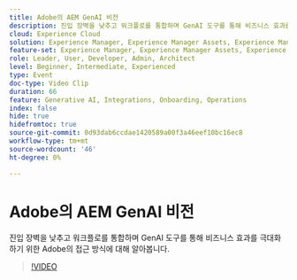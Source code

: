 ```yaml
---
title: Adobe의 AEM GenAI 비전
description: 진입 장벽을 낮추고 워크플로를 통합하며 GenAI 도구를 통해 비즈니스 효과를 극대화하기 위한 Adobe의 접근 방식에 대해 알아봅니다.
cloud: Experience Cloud
solution: Experience Manager, Experience Manager Assets, Experience Manager Forms, Experience Manager Sites, Sensei
feature-set: Experience Manager, Experience Manager Assets, Experience Manager Forms, Experience Manager Sites
role: Leader, User, Developer, Admin, Architect
level: Beginner, Intermediate, Experienced
type: Event
doc-type: Video Clip
duration: 66
feature: Generative AI, Integrations, Onboarding, Operations
index: false
hide: true
hidefromtoc: true
source-git-commit: 0d93dab6ccdae1420589a00f3a46eef10bc16ec8
workflow-type: tm+mt
source-wordcount: '46'
ht-degree: 0%

---
```



# Adobe의 AEM GenAI 비전

진입 장벽을 낮추고 워크플로를 통합하며 GenAI 도구를 통해 비즈니스 효과를 극대화하기 위한 Adobe의 접근 방식에 대해 알아봅니다.

>[!VIDEO](https://video.tv.adobe.com/v/3462157/?learn=on&enablevpops&captions=kor)

